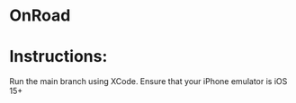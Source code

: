 # OnRoad

# Instructions:
Run the main branch using XCode. Ensure that your iPhone emulator is iOS 15+
